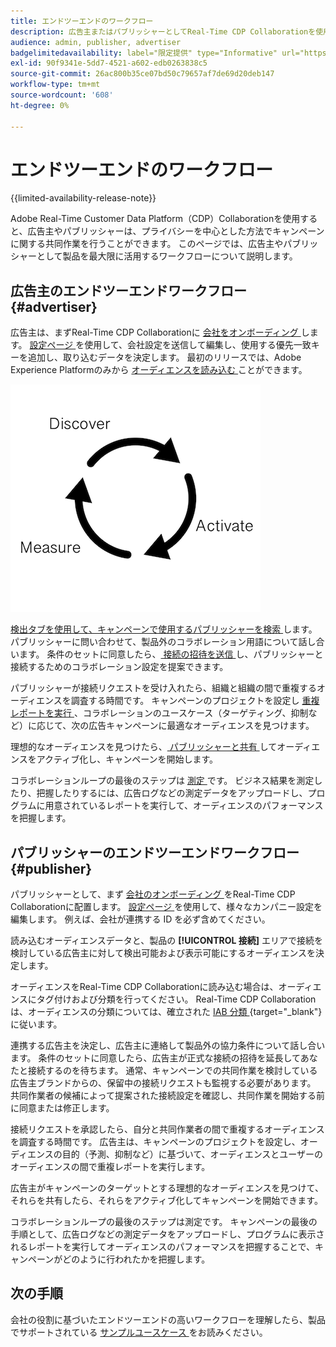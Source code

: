 ```yaml
---
title: エンドツーエンドのワークフロー
description: 広告主またはパブリッシャーとしてReal-Time CDP Collaborationを使用するエンドツーエンドのワークフローを理解する
audience: admin, publisher, advertiser
badgelimitedavailability: label="限定提供" type="Informative" url="https://helpx.adobe.com/jp/legal/product-descriptions/real-time-customer-data-platform-collaboration.html newtab=true"
exl-id: 90f9341e-5dd7-4521-a602-edb0263838c5
source-git-commit: 26ac800b35ce07bd50c79657af7de69d20deb147
workflow-type: tm+mt
source-wordcount: '608'
ht-degree: 0%

---
```


# エンドツーエンドのワークフロー

{{limited-availability-release-note}}

Adobe Real-Time Customer Data Platform（CDP）Collaborationを使用すると、広告主やパブリッシャーは、プライバシーを中心とした方法でキャンペーンに関する共同作業を行うことができます。 このページでは、広告主やパブリッシャーとして製品を最大限に活用するワークフローについて説明します。

## 広告主のエンドツーエンドワークフロー {#advertiser}

広告主は、まずReal-Time CDP Collaborationに [ 会社をオンボーディング ](/help/guide/setup/onboard-organization.md) します。 [ 設定ページ ](/help/guide/setup/setup-overview.md) を使用して、会社設定を送信して編集し、使用する優先一致キーを追加し、取り込むデータを決定します。 最初のリリースでは、Adobe Experience Platformのみから [ オーディエンスを読み込む ](/help/guide/setup/onboard-audiences.md) ことができます。

![ 広告主を検出、共有、測定します。](/help/assets/end-to-end-workflow/discover-activate-measure.png)

[ 検出タブを使用して、キャンペーンで使用するパブリッシャーを検索 ](/help/guide/connect/discover-publishers.md) します。 パブリッシャーに問い合わせて、製品外のコラボレーション用語について話し合います。 条件のセットに同意したら、[ 接続の招待を送信 ](/help/guide/connect/establishing-connections.md) し、パブリッシャーと接続するためのコラボレーション設定を提案できます。

パブリッシャーが接続リクエストを受け入れたら、組織と組織の間で重複するオーディエンスを調査する時間です。 キャンペーンのプロジェクトを設定し [ 重複レポートを実行 ](/help/guide/collaborate/discover.md)、コラボレーションのユースケース（ターゲティング、抑制など）に応じて、次の広告キャンペーンに最適なオーディエンスを見つけます。

理想的なオーディエンスを見つけたら、[ パブリッシャーと共有 ](/help/guide/collaborate/share.md) してオーディエンスをアクティブ化し、キャンペーンを開始します。

コラボレーションループの最後のステップは [ 測定 ](/help/guide/collaborate/measure.md) です。 ビジネス結果を測定したり、把握したりするには、広告ログなどの測定データをアップロードし、プログラムに用意されているレポートを実行して、オーディエンスのパフォーマンスを把握します。

## パブリッシャーのエンドツーエンドワークフロー {#publisher}

パブリッシャーとして、まず [ 会社のオンボーディング ](/help/guide/setup/onboard-organization.md) をReal-Time CDP Collaborationに配置します。 [ 設定ページ ](/help/guide/setup/setup-overview.md) を使用して、様々なカンパニー設定を編集します。 例えば、会社が連携する ID を必ず含めてください。

読み込むオーディエンスデータと、製品の **[!UICONTROL 接続]** エリアで接続を検討している広告主に対して検出可能および表示可能にするオーディエンスを決定します。

オーディエンスをReal-Time CDP Collaborationに読み込む場合は、オーディエンスにタグ付けおよび分類を行ってください。 Real-Time CDP Collaborationは、オーディエンスの分類については、確立された [IAB 分類 ](https://www.iab.com/guidelines/content-taxonomy/){target="_blank"} に従います。

連携する広告主を決定し、広告主に連絡して製品外の協力条件について話し合います。 条件のセットに同意したら、広告主が正式な接続の招待を延長してあなたと接続するのを待ちます。 通常、キャンペーンでの共同作業を検討している広告主ブランドからの、保留中の接続リクエストも監視する必要があります。 共同作業者の候補によって提案された接続設定を確認し、共同作業を開始する前に同意または修正します。

接続リクエストを承認したら、自分と共同作業者の間で重複するオーディエンスを調査する時間です。 広告主は、キャンペーンのプロジェクトを設定し、オーディエンスの目的（予測、抑制など）に基づいて、オーディエンスとユーザーのオーディエンスの間で重複レポートを実行します。

広告主がキャンペーンのターゲットとする理想的なオーディエンスを見つけて、それらを共有したら、それらをアクティブ化してキャンペーンを開始できます。

コラボレーションループの最後のステップは測定です。 キャンペーンの最後の手順として、広告ログなどの測定データをアップロードし、プログラムに表示されるレポートを実行してオーディエンスのパフォーマンスを把握することで、キャンペーンがどのように行われたかを把握します。

## 次の手順

会社の役割に基づいたエンドツーエンドの高いワークフローを理解したら、製品でサポートされている [ サンプルユースケース ](/help/guide/use-cases-benefits.md) をお読みください。
